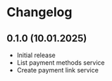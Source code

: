 # Changelog

## 0.1.0 (10.01.2025)

- Initial release
- List payment methods service
- Create payment link service
